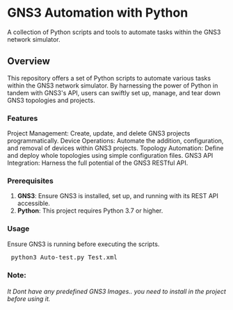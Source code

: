 # **GNS3 Automation with Python**
A collection of Python scripts and tools to automate tasks within the GNS3 network simulator.

## Overview
This repository offers a set of Python scripts to automate various tasks within the GNS3 network simulator. By harnessing the power of Python in tandem with GNS3's API, users can swiftly set up, manage, and tear down GNS3 topologies and projects.

### Features
Project Management: Create, update, and delete GNS3 projects programmatically.
Device Operations: Automate the addition, configuration, and removal of devices within GNS3 projects.
Topology Automation: Define and deploy whole topologies using simple configuration files.
GNS3 API Integration: Harness the full potential of the GNS3 RESTful API.

### Prerequisites

1. **GNS3**: Ensure GNS3 is installed, set up, and running with its REST API accessible.
2. **Python**: This project requires Python 3.7 or higher.

### Usage
Ensure GNS3 is running before executing the scripts.

<pre>
 python3 Auto-test.py Test.xml
</pre> 


### Note:

###### It Dont have any predefined GNS3 Images.. you need to install in the project before using it.
